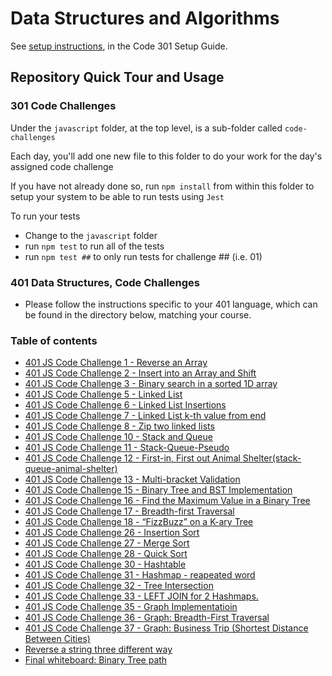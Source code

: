 # Data Structures and Algorithms

See [setup instructions](https://codefellows.github.io/setup-guide/code-301/3-code-challenges), in the Code 301 Setup Guide.

## Repository Quick Tour and Usage

### 301 Code Challenges

Under the `javascript` folder, at the top level, is a sub-folder called `code-challenges`

Each day, you'll add one new file to this folder to do your work for the day's assigned code challenge

If you have not already done so, run `npm install` from within this folder to setup your system to be able to run tests using `Jest`

To run your tests

- Change to the `javascript` folder
- run `npm test` to run all of the tests
- run `npm test ##` to only run tests for challenge ## (i.e. 01)

### 401 Data Structures, Code Challenges

- Please follow the instructions specific to your 401 language, which can be found in the directory below, matching your course.

### Table of contents

- [401 JS Code Challenge 1 - Reverse an Array](./javascript/array-reverse/README.md)
- [401 JS Code Challenge 2 - Insert into an Array and Shift](./javascript/array-insert-shift/README.md)
- [401 JS Code Challenge 3 - Binary search in a sorted 1D array](./javascript/array-binary-search/README.md)
- [401 JS Code Challenge 5 - Linked List](./javascript/linked-list/README.md)
- [401 JS Code Challenge 6 - Linked List Insertions](./javascript/linked-list-insertions/README.md)
- [401 JS Code Challenge 7 - Linked List k-th value from end](./javascript/linked-list-kth/README.md)
- [401 JS Code Challenge 8 - Zip two linked lists](./javascript/linked-list-zip/README.md)
- [401 JS Code Challenge 10 - Stack and Queue](./javascript/stack-and-queue/README.md)
- [401 JS Code Challenge 11 - Stack-Queue-Pseudo](./javascript/stack-queue-pseudo/README.md)
- [401 JS Code Challenge 12 - First-in, First out Animal Shelter(stack-queue-animal-shelter)](./javascript/stack-queue-animal-shelter/README.md)
- [401 JS Code Challenge 13 - Multi-bracket Validation](./javascript/stack-queue-brackets/README.md)
- [401 JS Code Challenge 15 - Binary Tree and BST Implementation](./javascript/trees/README.md)
- [401 JS Code Challenge 16 - Find the Maximum Value in a Binary Tree](./javascript/binary-tree-max/README.md)
- [401 JS Code Challenge 17 - Breadth-first Traversal](./javascript/tree-breadth-first/README.md)
- [401 JS Code Challenge 18 - “FizzBuzz” on a K-ary Tree](./javascript/tree-fizz-buzz/README.md)
- [401 JS Code Challenge 26 - Insertion Sort](./javascript/insertion-sort/README.md)
- [401 JS Code Challenge 27 - Merge Sort](./javascript/merge-sort/README.md)
- [401 JS Code Challenge 28 - Quick Sort](./javascript/quick-sort/README.md)
- [401 JS Code Challenge 30 - Hashtable](./javascript/hashtable/README.md)
- [401 JS Code Challenge 31 - Hashmap - reapeated word](./javascript/hashmap-repeated-word/README.md)
- [401 JS Code Challenge 32 - Tree Intersection](./javascript/treeIntersection/README.md)
- [401 JS Code Challenge 33 - LEFT JOIN for 2 Hashmaps.](./javascript/treeIntersection/README.md)
- [401 JS Code Challenge 35 - Graph Implementatioin](./javascript/graph/README.md)
- [401 JS Code Challenge 36 - Graph: Breadth-First Traversal](./javascript/graph-breadth-first/README.md)
- [401 JS Code Challenge 37 - Graph: Business Trip (Shortest Distance Between Cities)](./javascript/graph-business-trip/README.md)
- [Reverse a string three different way](./javascript/reverse-string/README.md)
- [Final whiteboard: Binary Tree path](./javascript/whiteboarding/README.md)


